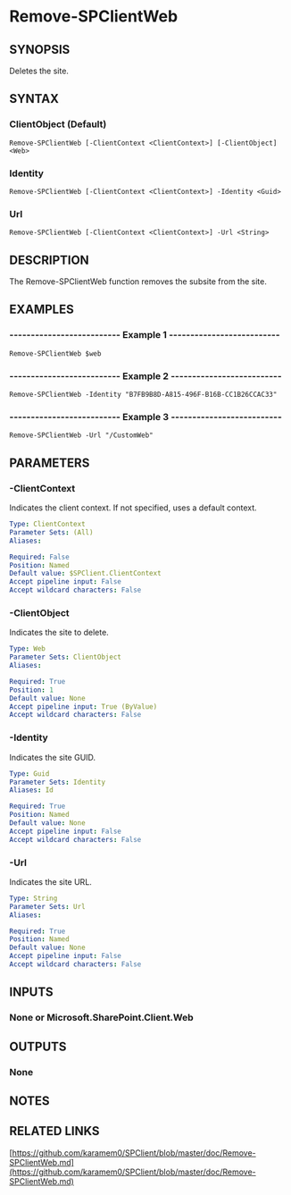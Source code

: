 # Remove-SPClientWeb

## SYNOPSIS
Deletes the site.

## SYNTAX

### ClientObject (Default)
```
Remove-SPClientWeb [-ClientContext <ClientContext>] [-ClientObject] <Web>
```

### Identity
```
Remove-SPClientWeb [-ClientContext <ClientContext>] -Identity <Guid>
```

### Url
```
Remove-SPClientWeb [-ClientContext <ClientContext>] -Url <String>
```

## DESCRIPTION
The Remove-SPClientWeb function removes the subsite from the site.

## EXAMPLES

### -------------------------- Example 1 --------------------------
```
Remove-SPClientWeb $web
```

### -------------------------- Example 2 --------------------------
```
Remove-SPClientWeb -Identity "B7FB9B8D-A815-496F-B16B-CC1B26CCAC33"
```

### -------------------------- Example 3 --------------------------
```
Remove-SPClientWeb -Url "/CustomWeb"
```

## PARAMETERS

### -ClientContext
Indicates the client context.
If not specified, uses a default context.

```yaml
Type: ClientContext
Parameter Sets: (All)
Aliases: 

Required: False
Position: Named
Default value: $SPClient.ClientContext
Accept pipeline input: False
Accept wildcard characters: False
```

### -ClientObject
Indicates the site to delete.

```yaml
Type: Web
Parameter Sets: ClientObject
Aliases: 

Required: True
Position: 1
Default value: None
Accept pipeline input: True (ByValue)
Accept wildcard characters: False
```

### -Identity
Indicates the site GUID.

```yaml
Type: Guid
Parameter Sets: Identity
Aliases: Id

Required: True
Position: Named
Default value: None
Accept pipeline input: False
Accept wildcard characters: False
```

### -Url
Indicates the site URL.

```yaml
Type: String
Parameter Sets: Url
Aliases: 

Required: True
Position: Named
Default value: None
Accept pipeline input: False
Accept wildcard characters: False
```

## INPUTS

### None or Microsoft.SharePoint.Client.Web

## OUTPUTS

### None

## NOTES

## RELATED LINKS

[https://github.com/karamem0/SPClient/blob/master/doc/Remove-SPClientWeb.md](https://github.com/karamem0/SPClient/blob/master/doc/Remove-SPClientWeb.md)

